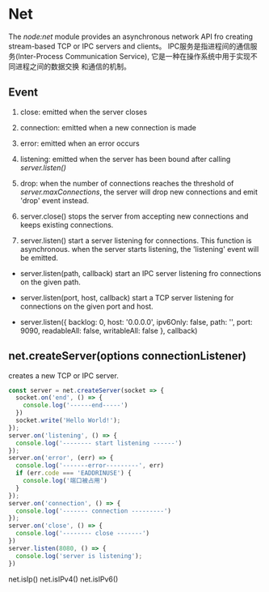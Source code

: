 # Net

  The *node:net* module provides an asynchronous network API fro creating stream-based TCP or IPC servers
  and clients。
  IPC服务是指进程间的通信服务(Inter-Process Communication Service), 它是一种在操作系统中用于实现不同进程之间的数据交换
  和通信的机制。

## Event

1. close: emitted when the server closes
2. connection: emitted when a new connection is made
3. error: emitted when an error occurs
4. listening: emitted when the server has been bound after calling *server.listen()*
5. drop: when the number of connections reaches the threshold of *server.maxConnections*, the server will drop
new connections and emit 'drop' event instead.

6. server.close()
  stops the server from accepting new connections and keeps existing connections.
7. server.listen()
  start a server listening for connections. This function is asynchronous. when the server starts listening, the 'listening' event will be emitted.

- server.listen(path, callback)
  start an IPC server listening fro connections on the given path.

- server.listen(port, host, callback)
  start a TCP server listening for connections on the given port and host.

- server.listen({
    backlog: 0,
    host: '0.0.0.0',
    ipv6Only: false,
    path: '',
    port: 9090,
    readableAll: false,
    writableAll: false
  }, callback)

## net.createServer(options connectionListener)

  creates a new TCP or IPC server.

```js
const server = net.createServer(socket => {
  socket.on('end', () => {
    console.log('------end-----')
  })
  socket.write('Hello World!');
});
server.on('listening', () => {
  console.log('-------- start listening ------')
});
server.on('error', (err) => {
  console.log('-------error---------', err)
  if (err.code === 'EADDRINUSE') {
    console.log('端口被占用')
  }
});
server.on('connection', () => {
  console.log('------- connection ---------')
});
server.on('close', () => {
  console.log('-------- close -------')
})
server.listen(8080, () => {
  console.log('server is listening');
})
```

  net.isIp()
  net.isIPv4()
  net.isIPv6()
